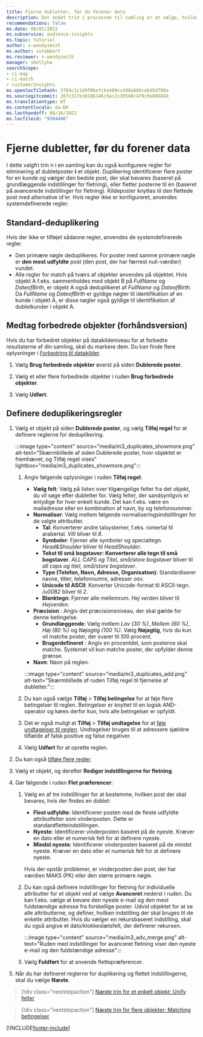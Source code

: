 ```yaml
---
title: Fjerne dubletter, før du forener data
description: Det andet trin i processen til samling er at vælge, hvilken post der skal bevares, når der findes dubletter.
recommendations: false
ms.date: 08/01/2022
ms.subservice: audience-insights
ms.topic: tutorial
author: v-wendysmith
ms.author: sstabbert
ms.reviewer: v-wendysmith
manager: shellyha
searchScope:
- ci-map
- ci-match
- customerInsights
ms.openlocfilehash: 3f84c1c149f0befcbe489ccdd8a666ce6d5d798a
ms.sourcegitcommit: 267c317e10166146c9ac2c30560c479c9a005845
ms.translationtype: HT
ms.contentlocale: da-DK
ms.lasthandoff: 08/16/2022
ms.locfileid: "9304466"
---
```

# <a name="remove-duplicates-before-unifying-data"></a>Fjerne dubletter, før du forener data

I dette valgfri trin n i en samling kan du også konfigurere regler for eliminering af dubletposter **i** et objekt. Duplikering identificerer flere poster for en kunde og vælger den bedste post, der skal bevares (baseret på grundlæggende indstillinger for fletning), eller fletter posterne til én (baseret på avancerede indstillinger for fletning). Kildeposter knyttes til den flettede post med alternative id'er. Hvis regler ikke er konfigureret, anvendes systemdefinerede regler.

## <a name="default-deduplication"></a>Standard-deduplikering

Hvis der ikke er tilføjet sådanne regler, anvendes de systemdefinerede regler.

- Den primære nøgle deduplikeres.
  For poster med samme primære nøgle er **den mest udfyldte** post (den post, der har færrest null-værdier) vundet.
- Alle regler for match på tværs af objekter anvendes på objektet.
  Hvis objekt A f.eks. sammenholdes med objekt B på *FullName* og *DateofBirth*, er objekt A også deduplikeret af *FullName* og *DateofBirth*. Da *FullName* og *DateofBirth* er gyldige nøgler til identifikation af en kunde i objekt A, er disse nøgler også gyldige til identifikation af dubletkunder i objekt A.

## <a name="include-enriched-entities-preview"></a>Medtag forbedrede objekter (forhåndsversion)

Hvis du har forbedret objekter på datakildeniveau for at forbedre resultaterne af din samling, skal du markere dem. Du kan finde flere oplysninger i [Forbedring til datakilder](data-sources-enrichment.md).

1. Vælg **Brug forbedrede objekter** øverst på siden **Dublerede poster**.

1. Vælg et eller flere forbedrede objekter i ruden **Brug forbedrede objekter**.

1. Vælg **Udført**.

## <a name="define-deduplication-rules"></a>Definere deduplikeringsregler

1. Vælg et objekt på siden **Dublerede poster**, og vælg **Tilføj regel** for at definere reglerne for deduplikering.

   :::image type="content" source="media/m3_duplicates_showmore.png" alt-text="Skærmbillede af siden Dublerede poster, hvor objektet er fremhævet, og Tilføj regel vises"  lightbox="media/m3_duplicates_showmore.png":::

   1. Angiv følgende oplysninger i ruden **Tilføj regel**:
      - **Vælg felt**: Vælg på listen over tilgængelige felter fra det objekt, du vil søge efter dubletter for. Vælg felter, der sandsynligvis er entydige for hver enkelt kunde. Det kan f.eks. være en mailadresse eller en kombination af navn, by og telefonnummer.
      - **Normaliser**: Vælg mellem følgende normaliseringsindstillinger for de valgte attributter.
        - **Tal**: Konverterer andre talsystemer, f.eks. romertal til arabertal. *VIII* bliver til *8*.
        - **Symboler**: Fjerner alle symboler og specialtegn. *Head&Shoulder* bliver til *HeadShoulder*.
        - **Tekst til små bogstaver: Konverterer alle tegn til små bogstaver**. *ALL CAPS og Titel, små/store bogstaver* bliver til *all caps og titel, små/store bogstaver*.
        - **Type (Telefon, Navn, Adresse, Organisation)**: Standardiserer navne, titler, telefonnumre, adresser osv.
        - **Unicode til ASCII**: Konverter Unicode-format til ASCII-tegn. */u00B2* bliver til *2*.
        - **Blanktegn**: Fjerner alle mellemrum. *Hej   verden* bliver til *Hejverden*.
      - **Præcision** : Angiv det præcisionsniveau, der skal gælde for denne betingelse.
        - **Grundlæggende**: Vælg mellem *Lav (30 %)*, *Mellem (60 %)*, *Høj (80 %)* og *Nøjagtig (100 %)*. Vælg **Nøjagtig**, hvis du kun vil matche poster, der svarer til 100 procent.
        - **Brugerdefineret** : Angiv en procentdel, som posterne skal matche. Systemet vil kun matche poster, der opfylder denne grænse.
      - **Navn**: Navn på reglen.

      :::image type="content" source="media/m3_duplicates_add.png" alt-text="Skærmbillede af ruden Tilføj regel til fjernelse af dubletter.":::

   1. Du kan også vælge **Tilføj** > **Tilføj betingelse** for at føje flere betingelser til reglen. Betingelser er knyttet til en logisk AND-operator og køres derfor kun, hvis alle betingelser er opfyldt.

   1. Det er også muligt at **Tilføj** > **Tilføj undtagelse** for at [føje undtagelser til reglen](match-entities.md#add-exceptions-to-a-rule). Undtagelser bruges til at adressere sjældne tilfælde af falsk positive og false negativer.

   1. Vælg **Udført** for at oprette reglen.

1. Du kan også [tilføje flere regler](#define-deduplication-rules).

1. Vælg et objekt, og derefter **Rediger indstillingerne for fletning**.

1. Gør følgende i ruden **Flet præferencer**:
   1. Vælg en af tre indstillinger for at bestemme, hvilken post der skal bevares, hvis der findes en dublet:
      - **Flest udfyldte**: Identificerer posten med de fleste udfyldte attributfelter som vinderposten. Dette er standardfletteindstillingen.
      - **Nyeste**: Identificerer vinderposten baseret på de nyeste. Kræver en dato eller et numerisk felt for at definere nyeste.
      - **Mindst nyeste**: Identificerer vinderposten baseret på de mindst nyeste. Kræver en dato eller et numerisk felt for at definere nyeste.

      Hvis der opstår problemer, er vinderposten den post, der har værdien MAKS (PK) eller den større primære nøgle.

   1. Du kan også definere indstillinger for fletning for individuelle attributter for et objekt ved at vælge **Avanceret** nederst i ruden. Du kan f.eks. vælge at bevare den nyeste e-mail og den mest fuldstændige adresse fra forskellige poster. Udvid objektet for at se alle attributterne, og definer, hvilken indstilling der skal bruges til de enkelte attributter. Hvis du vælger en rekursbaseret indstilling, skal du også angive et dato/klokkeslætsfelt, der definerer rekursen.

      :::image type="content" source="media/m3_adv_merge.png" alt-text="Ruden med indstillinger for avanceret fletning viser den nyeste e-mail og den fuldstændige adresse":::

   1. Vælg **Fuldført** for at anvende flettepræferencer.

1. Når du har defineret reglerne for duplikering og flettet indstillingerne, skal du vælge **Næste**.
  
> [!div class="nextstepaction"]
> [Næste trin for et enkelt objekt: Unify felter](merge-entities.md)

> [!div class="nextstepaction"]
> [Næste trin for flere objekter: Matching betingelser](match-entities.md)

[!INCLUDE[footer-include](includes/footer-banner.md)]
